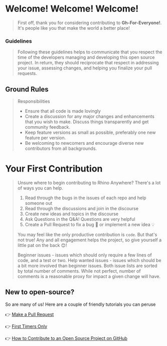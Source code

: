
# Welcome! Welcome! Welcome!

>First off, thank you for considering contributing to **Gh-For-Everyone!**. It's people like you that make the world a better place!

### Guidelines

>Following these guidelines helps to communicate that you respect the time of the developers managing and developing this open source project. In return, they should reciprocate that respect in addressing your issue, assessing changes, and helping you finalize your pull requests.

## Ground Rules

> Responsibilities
> * Ensure that all code is made lovingly
> * Create a discussion for any major changes and enhancements that you wish to make. Discuss things transparently and get community feedback.
> * Keep feature versions as small as possible, preferably one new feature per version.
> * Be welcoming to newcomers and encourage diverse new contributors from all backgrounds.

# Your First Contribution

> Unsure where to begin contributing to Rhino Anywhere? There's a lot of ways you can help.
>
> 1. Read through the bugs in the issues of each repo and help someone out
> 2. Read through the discussions and join in the discourse
> 3. Create new ideas and topics in the discourse
> 4. Ask Questions in the Q&A! Questions are very helpful
> 5. Create a Pull Request to fix a bug 🐛 or implement a new idea 💡
>
> You may feel like the only productive contribution is `code`. But that's not true! Any and all engagement helps the project, so give yourself a little pat on the back 😊!
>
> Beginner issues - issues which should only require a few lines of code, and a test or two.
> Help wanted issues - issues which should be a bit more involved than beginner issues.
> Both issue lists are sorted by total number of comments. While not perfect, number of comments is a reasonable proxy for impact a given change will have.

## New to open-source?

So are many of us! Here are a couple of friendly tutorials you can peruse

👉 [Make a Pull Request](http://makeapullrequest.com)

👉  [First Timers Only](http://www.firsttimersonly.com/)

👉  [How to Contribute to an Open Source Project on GitHub](https://egghead.io/series/how-to-contribute-to-an-open-source-project-on-github)
